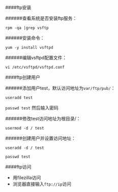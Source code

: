 ####ftp安装

######查看系统是否安装ftp服务：

`rpm -qa |grep vsftp`

######安装命令：

`yum -y install vsftpd`

######编辑vsftpd配置文件：

`vi /etc/vsftpd/vsftpd.conf`


####ftp创建用户

######添加用户test，默认访问地址为`var/ftp/pub/`：

`useradd test`

`passwd test` 然后输入密码

######修改test访问地址为根目录/：


`usermod -d / test`


######创建用户并设置访问地址：

`useradd -d / test`

`passwd test`

####ftp访问

- 用filezilla访问
- 浏览器直接输入`ftp://ip`访问
